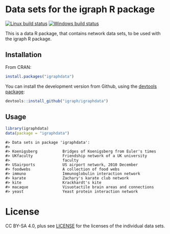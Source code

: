 




# Data sets for the igraph R package

[![Linux build status](https://travis-ci.org/igraph/igraphdata.png)](https://travis-ci.org/igraph/igraphdata)
[![Windows build status](https://ci.appveyor.com/api/projects/status/6wov9hh8oprrpkhs?svg=true)](https://ci.appveyor.com/project/gaborcsardi/igraphdata)

This is a data R package, that contains network data sets,
to be used with the igraph R package.

## Installation

From CRAN:


```r
install.packages("igraphdata")
```

You can install the development version from Github, using the
[devtools package](https://github.com/hadley/devtools):


```r
devtools::install_github("igraph/igraphdata")
```

## Usage


```r
library(igraphdata)
data(package = "igraphdata")
```

```
#> Data sets in package 'igraphdata':
#> 
#> Koenigsberg           Bridges of Koenigsberg from Euler's times
#> UKfaculty             Friendship network of a UK university
#>                       faculty
#> USairports            US airport network, 2010 December
#> foodwebs              A collection of food webs
#> immuno                Immunoglobulin interaction network
#> karate                Zachary's karate club network
#> kite                  Krackhardt's kite
#> macaque               Visuotactile brain areas and connections
#> yeast                 Yeast protein interaction network
```

# License

CC BY-SA 4.0, plus see [LICENSE](LICENSE) for the licenses of the
individual data sets.
